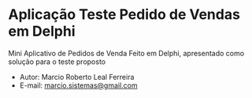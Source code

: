 # Aplicação Teste Pedido de Vendas em Delphi

Mini Aplicativo de Pedidos de Venda Feito em Delphi, apresentado como solução para o teste proposto


* Autor: Marcio Roberto Leal Ferreira
* E-mail: marcio.sistemas@gmail.com
